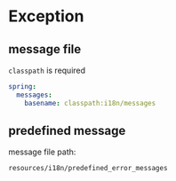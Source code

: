 # Exception

## message file

`classpath` is required

```yaml
spring:
  messages:
    basename: classpath:i18n/messages
```

## predefined message

message file path:

`resources/i18n/predefined_error_messages`

